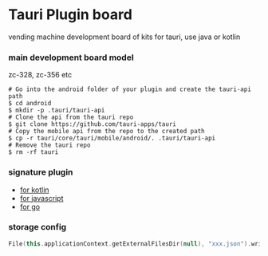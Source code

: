 # Tauri Plugin board
vending machine development board of kits for tauri, use java or kotlin

### main development board model
zc-328, zc-356 etc

```
# Go into the android folder of your plugin and create the tauri-api path
$ cd android
$ mkdir -p .tauri/tauri-api
# Clone the api from the tauri repo
$ git clone https://github.com/tauri-apps/tauri
# Copy the mobile api from the repo to the created path
$ cp -r tauri/core/tauri/mobile/android/. .tauri/tauri-api
# Remove the tauri repo
$ rm -rf tauri
```

### signature plugin
+ [for kotlin](https://github.com/cakioe/signature)
+ [for javascript](https://github.com/cakioe/kit.js)
+ [for go](https://github.com/go-pansy/pansy)

### storage config
```kotlin
File(this.applicationContext.getExternalFilesDir(null), "xxx.json").writeText(Gson().toJson(payload))
```

